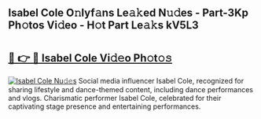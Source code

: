 ## Isabel Cole O𝚗lyf𝚊ns Le𝚊𝚔ed N𝚞𝚍es - Part-3Kp Ph𝚘tos Vi𝚍eo - H𝚘t Part Le𝚊𝚔s kV5L3

# <h2><a href="http://hf15lf4.feru.top/?c=Isabel+Cole">🔗 👉 🔴 Isabel Cole Vi𝚍𝚎o Ph𝚘t𝚘𝚜</a></h2>

[![Isabel Cole Nu𝚍𝚎s](https://i.imgur.com/0TWrTi3.gif)](http://hf15lf4.feru.top/?c=Isabel+Cole)
Social media influencer Isabel Cole, recognized for sharing lifestyle and dance-themed content, including dance performances and vlogs. Charismatic performer Isabel Cole, celebrated for their captivating stage presence and entertaining performances. 
